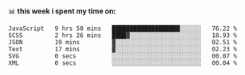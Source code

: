📊 **this week i spent my time on:**
<!--START_SECTION:waka-->

```text
JavaScript   9 hrs 50 mins   ███████████████████░░░░░░   76.22 %
SCSS         2 hrs 26 mins   ████▓░░░░░░░░░░░░░░░░░░░░   18.93 %
JSON         19 mins         ▓░░░░░░░░░░░░░░░░░░░░░░░░   02.51 %
Text         17 mins         ▓░░░░░░░░░░░░░░░░░░░░░░░░   02.23 %
SVG          0 secs          ░░░░░░░░░░░░░░░░░░░░░░░░░   00.07 %
XML          0 secs          ░░░░░░░░░░░░░░░░░░░░░░░░░   00.04 %
```

<!--END_SECTION:waka-->
